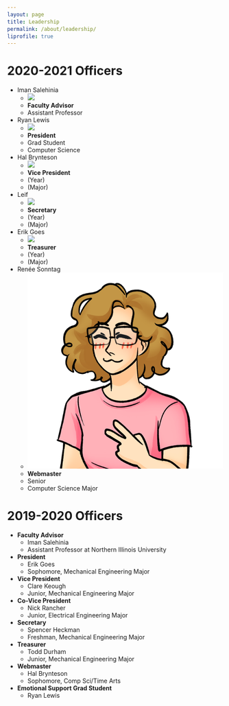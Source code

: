 ```yaml
---
layout: page 
title: Leadership
permalink: /about/leadership/
liprofile: true
---
```

# 2020-2021 Officers
* Iman Salehinia
  * ![](/images/iman.png)
  * **Faculty Advisor**
  * Assistant Professor
* Ryan Lewis
  * ![](/images/ryan.png)
  * **President**
  * Grad Student
  * Computer Science
* Hal Brynteson
  * ![](/images/hal.png)
  * **Vice President**
  * (Year)
  * (Major)
* Leif
  * ![](/images/leif.png)
  * **Secretary**
  * (Year)
  * (Major)
* Erik Goes
  * ![](/images/erik.png)
  * **Treasurer**
  * (Year)
  * (Major)
* Ren&eacute;e Sonntag
  * ![](/images/renee.png)
  * **Webmaster**
  * Senior
  * Computer Science Major

# 2019-2020 Officers
* **Faculty Advisor**
  * Iman Salehinia
  * Assistant Professor at Northern Illinois University
* **President**
  * Erik Goes
  * Sophomore, Mechanical Engineering Major
* **Vice President**
  * Clare Keough
  * Junior, Mechanical Engineering Major
* **Co-Vice President**
  * Nick Rancher
  * Junior, Electrical Engineering Major
* **Secretary**
  * Spencer Heckman
  * Freshman, Mechanical Engineering Major
* **Treasurer**
  * Todd Durham 
  * Junior, Mechanical Engineering Major
* **Webmaster**
  * Hal Brynteson 
  * Sophomore, Comp Sci/Time Arts
* **Emotional Support Grad Student**
  * Ryan Lewis
